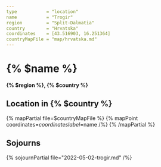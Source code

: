 ```yaml
---
type           = "location"
name           = "Trogir"
region         = "Split-Dalmatia"
country        = "Hrvatska"
coordinates    = [43.516903, 16.251364]
countryMapFile = "map/hrvatska.md"
---
```


# {% $name %}

**{% $region %}, {% $country %}**

## Location in {% $country %}

{% mapPartial file=$countryMapFile %}
  {% mapPoint coordinates=$coordinates label=$name /%}
{% /mapPartial %}

## Sojourns

{% sojournPartial file="2022-05-02-trogir.md" /%}
